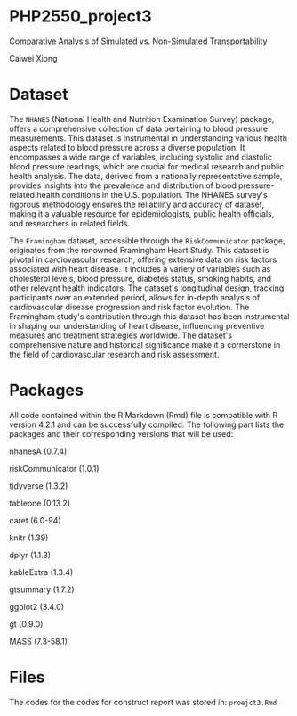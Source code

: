 # PHP2550_project3


Comparative Analysis of Simulated vs. Non-Simulated Transportability


Caiwei Xiong 


# Dataset

The `NHANES` (National Health and Nutrition Examination Survey) package, offers a comprehensive collection of data pertaining to blood pressure measurements. This dataset is instrumental in understanding various health aspects related to blood pressure across a diverse population. It encompasses a wide range of variables, including systolic and diastolic blood pressure readings, which are crucial for medical research and public health analysis. The data, derived from a nationally representative sample, provides insights into the prevalence and distribution of blood pressure-related health conditions in the U.S. population. The NHANES survey's rigorous methodology ensures the reliability and accuracy of dataset, making it a valuable resource for epidemiologists, public health officials, and researchers in related fields.



The `Framingham` dataset, accessible through the `RiskCommunicator` package, originates from the renowned Framingham Heart Study. This dataset is pivotal in cardiovascular research, offering extensive data on risk factors associated with heart disease. It includes a variety of variables such as cholesterol levels, blood pressure, diabetes status, smoking habits, and other relevant health indicators. The dataset's longitudinal design, tracking participants over an extended period, allows for in-depth analysis of cardiovascular disease progression and risk factor evolution. The Framingham study's contribution through this dataset has been instrumental in shaping our understanding of heart disease, influencing preventive measures and treatment strategies worldwide. The dataset's comprehensive nature and historical significance make it a cornerstone in the field of cardiovascular research and risk assessment.


# Packages

All code contained within the R Markdown (Rmd) file is compatible with R version 4.2.1 and can be successfully compiled. The following part lists the packages and their corresponding versions that will be used:

nhanesA (0.7.4)

riskCommunicator (1.0.1)

tidyverse (1.3.2)

tableone (0.13.2)

caret (6.0-94)

knitr (1.39)

dplyr (1.1.3)

kableExtra (1.3.4)

gtsummary (1.7.2)

ggplot2 (3.4.0)

gt (0.9.0)

MASS (7.3-58.1)



# Files

The codes for the codes for construct report was stored in: `proejct3.Rmd` 

